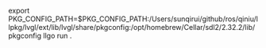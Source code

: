 export PKG_CONFIG_PATH=$PKG_CONFIG_PATH:/Users/sunqirui/github/ros/qiniu/llpkg/lvgl/ext/lib/lvgl/share/pkgconfig:/opt/homebrew/Cellar/sdl2/2.32.2/lib/pkgconfig
llgo run .